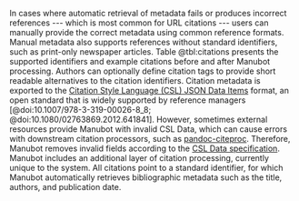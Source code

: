 In cases where automatic retrieval of metadata fails or produces incorrect references --- which is most common for URL citations --- users can manually provide the correct metadata using common reference formats. Manual metadata also supports references without standard identifiers, such as print-only newspaper articles. Table @tbl:citations presents the supported identifiers and example citations before and after Manubot processing. Authors can optionally define citation tags to provide short readable alternatives to the citation identifiers. Citation metadata is exported to the [Citation Style Language (CSL) JSON Data Items](http://citeproc-js.readthedocs.io/en/latest/csl-json/markup.html#items) format, an open standard that is widely supported by reference managers [@doi:10.1007/978-3-319-00026-8_8; @doi:10.1080/02763869.2012.641841]. However, sometimes external resources provide Manubot with invalid CSL Data, which can cause errors with downstream citation processors, such as [pandoc-citeproc](http://hackage.haskell.org/package/pandoc-citeproc). Therefore, Manubot removes invalid fields according to the [CSL Data specification](https://github.com/citation-style-language/schema). Manubot includes an additional layer of citation processing, currently unique to the system. All citations point to a standard identifier, for which Manubot automatically retrieves bibliographic metadata such as the title, authors, and publication date.
